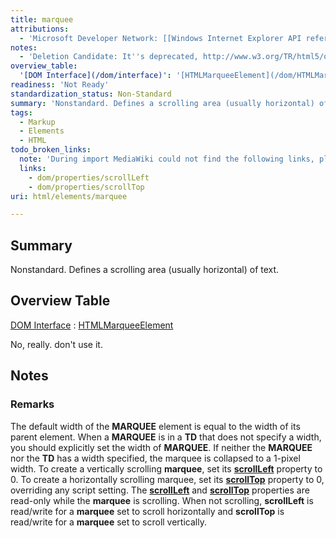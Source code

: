 ```yaml
---
title: marquee
attributions:
  - 'Microsoft Developer Network: [[Windows Internet Explorer API reference](http://msdn.microsoft.com/en-us/library/ie/hh828809%28v=vs.85%29.aspx) Article]'
notes:
  - 'Deletion Candidate: It''s deprecated, http://www.w3.org/TR/html5/obsolete.html#non-conforming-features'
overview_table:
  '[DOM Interface](/dom/interface)': '[HTMLMarqueeElement](/dom/HTMLMarqueeElement)'
readiness: 'Not Ready'
standardization_status: Non-Standard
summary: 'Nonstandard. Defines a scrolling area (usually horizontal) of text.'
tags:
  - Markup
  - Elements
  - HTML
todo_broken_links:
  note: 'During import MediaWiki could not find the following links, please fix and adjust this list.'
  links:
    - dom/properties/scrollLeft
    - dom/properties/scrollTop
uri: html/elements/marquee

---
```

## <span>Summary</span>

Nonstandard. Defines a scrolling area (usually horizontal) of text.

## <span>Overview Table</span>

[DOM Interface](/dom/interface)
:   [HTMLMarqueeElement](/dom/HTMLMarqueeElement)

No, really. don't use it.

## <span>Notes</span>

### <span>Remarks</span>

The default width of the **MARQUEE** element is equal to the width of its parent element. When a **MARQUEE** is in a **TD** that does not specify a width, you should explicitly set the width of **MARQUEE**. If neither the **MARQUEE** nor the **TD** has a width specified, the marquee is collapsed to a 1-pixel width. To create a vertically scrolling **marquee**, set its [**scrollLeft**](/w/index.php?title=dom/properties/scrollLeft&action=edit&redlink=1) property to 0. To create a horizontally scrolling marquee, set its [**scrollTop**](/w/index.php?title=dom/properties/scrollTop&action=edit&redlink=1) property to 0, overriding any script setting. The [**scrollLeft**](/w/index.php?title=dom/properties/scrollLeft&action=edit&redlink=1) and [**scrollTop**](/w/index.php?title=dom/properties/scrollTop&action=edit&redlink=1) properties are read-only while the **marquee** is scrolling. When not scrolling, **scrollLeft** is read/write for a **marquee** set to scroll horizontally and **scrollTop** is read/write for a **marquee** set to scroll vertically.
